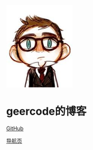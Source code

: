 ![logo](docs/blog/static/Finch.jpg)

# geercode的博客

[GitHub](https://github.com/geercode)

[导航页](index.md)

<!-- 背景图片 -->
<!-- ![](_media/bg.png) -->
<!-- 背景色 -->
<!-- ![](#ffffff) -->